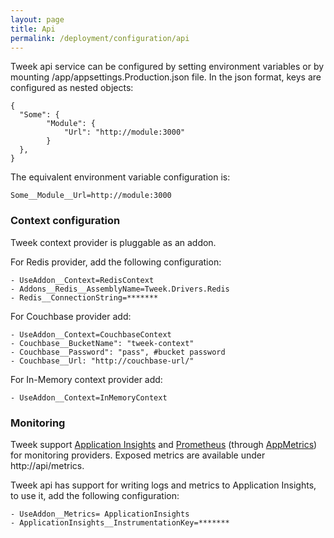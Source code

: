 ```yaml
---
layout: page
title: Api
permalink: /deployment/configuration/api
---
```


Tweek api service can be configured by setting environment variables or by mounting /app/appsettings.Production.json file.
In the json format, keys are configured as nested objects:

```
{
  "Some": {
        "Module": {
            "Url": "http://module:3000"
        }
  },
}
```

The equivalent environment variable configuration is:

```
Some__Module__Url=http://module:3000
```

### Context configuration

Tweek context provider is pluggable as an addon.

For Redis provider, add the following configuration:

```
- UseAddon__Context=RedisContext
- Addons__Redis__AssemblyName=Tweek.Drivers.Redis
- Redis__ConnectionString=*******
```

For Couchbase provider add:

```
- UseAddon__Context=CouchbaseContext
- Couchbase__BucketName": "tweek-context"
- Couchbase__Password": "pass", #bucket password
- Couchbase__Url: "http://couchbase-url/"
```

For In-Memory context provider add:

```
- UseAddon__Context=InMemoryContext
```

### Monitoring

Tweek support [Application Insights](https://azure.microsoft.com/en-us/services/application-insights/) and [Prometheus](https://prometheus.io/) (through [AppMetrics](http://app-metrics.io/)) for monitoring providers.
Exposed metrics are available under http://api/metrics.

Tweek api has support for writing logs and metrics to Application Insights, to use it, add the following configuration:

```
- UseAddon__Metrics= ApplicationInsights
- ApplicationInsights__InstrumentationKey=*******
```

